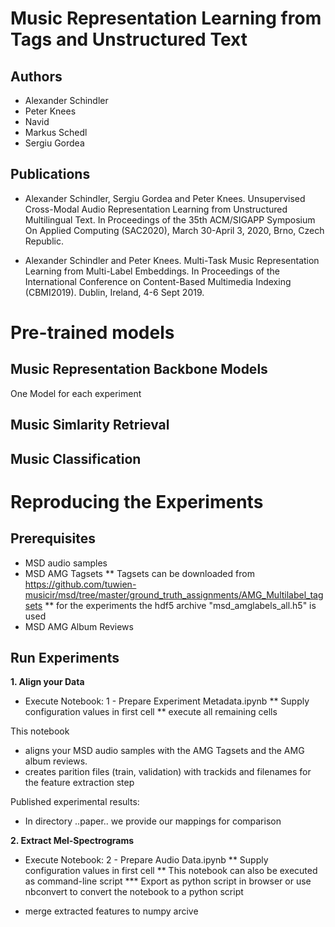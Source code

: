 # Music Representation Learning from Tags and Unstructured Text

## Authors

* Alexander Schindler
* Peter Knees
* Navid
* Markus Schedl
* Sergiu Gordea

## Publications

* Alexander Schindler, Sergiu Gordea and Peter Knees. Unsupervised Cross-Modal Audio Representation Learning from Unstructured Multilingual Text. In Proceedings of the 35th ACM/SIGAPP Symposium On Applied Computing (SAC2020), March 30-April 3, 2020, Brno, Czech Republic.

* Alexander Schindler and Peter Knees. Multi-Task Music Representation Learning from Multi-Label Embeddings. In Proceedings of the International Conference on Content-Based Multimedia Indexing (CBMI2019). Dublin, Ireland, 4-6 Sept 2019.


# Pre-trained models

## Music Representation Backbone Models

One Model for each experiment

## Music Simlarity Retrieval

## Music Classification




# Reproducing the Experiments

## Prerequisites

* MSD audio samples
* MSD AMG Tagsets
** Tagsets can be downloaded from https://github.com/tuwien-musicir/msd/tree/master/ground_truth_assignments/AMG_Multilabel_tagsets
** for the experiments the hdf5 archive "msd_amglabels_all.h5" is used
* MSD AMG Album Reviews

## Run Experiments

**1. Align your Data**

* Execute Notebook: 1 - Prepare Experiment Metadata.ipynb
** Supply configuration values in first cell
** execute all remaining cells

This notebook 
* aligns your MSD audio samples with the AMG Tagsets and the AMG album reviews.
* creates parition files (train, validation) with trackids and filenames for the feature extraction step

Published experimental results:
* In directory ..paper.. we provide our mappings for comparison

**2. Extract Mel-Spectrograms**

* Execute Notebook: 2 - Prepare Audio Data.ipynb
** Supply configuration values in first cell
** This notebook can also be executed as command-line script
*** Export as python script in browser or use nbconvert to convert the notebook to a python script

* merge extracted features to numpy arcive


